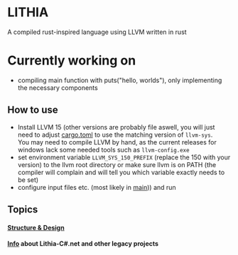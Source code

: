 # LITHIA
A compiled rust-inspired language using LLVM written in rust

# Currently working on
- compiling main function with puts("hello, worlds"), only implementing the
necessary components

## How to use
- Install LLVM 15 (other versions are probably file aswell,
  you will just need to adjust [cargo.toml](cargo.toml) to use the matching
  version of `llvm-sys`.<br>
  You may need to compile LLVM by hand, as the current releases for windows lack some needed
  tools such as `llvm-config.exe`
- set environment variable `LLVM_SYS_150_PREFIX` (replace the 150 with your version) to the llvm root directory
  or make sure llvm is on PATH (the compiler will complain and will tell you which variable exactly
  needs to be set)
- configure input files etc. (most likely in [main](../src/main.rs))) and run


## Topics
#### [Structure & Design](./structure_design.md)
#### [Info](./legacy.md) about Lithia-C#.net and other legacy projects
